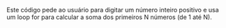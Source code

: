 Este código pede ao usuário para digitar um número inteiro positivo e usa um loop for para calcular a soma dos primeiros N números (de 1 até N).
